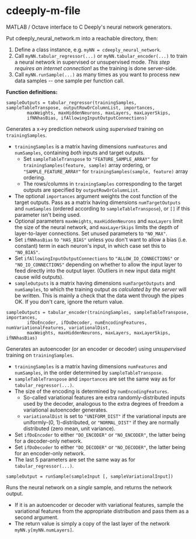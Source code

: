 # cdeeply-m-file
MATLAB / Octave interface to C Deeply's neural network generators.

Put cdeeply_neural_network.m into a reachable directory, then:

1) Define a class instance, e.g. `myNN = cdeeply_neural_network`.
2) Call `myNN.tabular_regressor(...)` or `myNN.tabular_encoder(...)` to train a neural network in supervised or unsupervised mode.  *This step requires an internet connection*! as the training is done server-side.
3) Call `myNN.runSample(...)` as many times as you want to process new data samples -- one sample per function call.

**Function definitions:**

`sampleOutputs = tabular_regressor(trainingSamples, sampleTableTranspose, outputRowOrColumnList, importances,`  
`        maxWeights, maxHiddenNeurons, maxLayers, maxLayerSkips,`  
`        ifNNhasBias, ifAllowingInputOutputConnections)`

Generates a x->y prediction network using *supervised* training on `trainingSamples`.
* `trainingSamples` is a matrix having dimensions `numFeatures` and `numSamples`, containing *both* inputs and target outputs.
  * Set `sampleTableTranspose` to `"FEATURE_SAMPLE_ARRAY"` for `trainingSamples(feature, sample)` array ordering, or `"SAMPLE_FEATURE_ARRAY"` for `trainingSamples(sample, feature)` array ordering.
  * The rows/columns in `trainingSamples` corresponding to the target outputs are specified by `outputRowOrColumnList`.
* The optional `importances` argument weights the cost function of the target outputs.  Pass as a matrix having dimensions `numTargetOutputs` and `numSamples` (ordered according to `sampleTableTranspose`), or `[]` if this parameter isn't being used.
* Optional parameters `maxWeights`, `maxHiddenNeurons` and `maxLayers` limit the size of the neural network, and `maxLayerSkips` limits the depth of layer-to-layer connections.  Set unused parameters to `"NO_MAX"`.
* Set `ifNNhasBias` to `"HAS_BIAS"` unless you don't want to allow a bias (i.e. constant) term in each neuron's input, in which case set this to `"NO_BIAS"`.
* Set `ifAllowingInputOutputConnections` to `"ALLOW_IO_CONNECTIONS"` or `"NO_IO_CONNECTIONS"` depending on whether to allow the input layer to feed directly into the output layer.  (Outliers in new input data might cause wild outputs).
* `sampleOutputs` is a matrix having dimensions `numTargetOutputs` and `numSamples`, to which the training output *as calculated by the server* will be written.  This is mainly a check that the data went through the pipes OK.  If you don't care, ignore the return value.

`sampleOutputs = tabular_encoder(trainingSamples, sampleTableTranspose, importances,`  
`        ifDoEncoder, ifDoDecoder, numEncodingFeatures, numVariationalFeatures, variationalDist,`  
`        maxWeights, maxHiddenNeurons, maxLayers, maxLayerSkips, ifNNhasBias)`

Generates an autoencoder (or an encoder or decoder) using *unsupervised* training on `trainingSamples`.
* `trainingSamples` is a matrix having dimensions `numFeatures` and `numSamples`, in the order determined by `sampleTableTranspose`.
* `sampleTableTranspose` and `importances` are set the same way as for `tabular_regressor(...)`.
* The size of the encoding is determined by `numEncodingFeatures`.
  * So-called variational features are extra randomly-distributed inputs used by the decoder, analogous to the extra degrees of freedom a variational autoencoder generates.
  * `variationalDist` is set to `"UNIFORM_DIST"` if the variational inputs are uniformly-(0, 1)-distributed, or `"NORMAL_DIST"` if they are normally distributed (zero mean, unit variance).
* Set `ifDoEncoder` to either `"DO_ENCODER"` or `"NO_ENCODER"`, the latter being for a decoder-only network.
* Set `ifDoDecoder` to either `"DO_DECODER"` or `"NO_DECODER"`, the latter being for an encoder-only network.
* The last 5 parameters are set the same way as for `tabular_regressor(...)`.

`sampleOutput = runSample(sampleInput [, sampleVariationalInput])`

Runs the neural network on a *single* sample, and returns the network output.
* If it is an autoencoder or decoder with variational features, sample the variational features from the appropriate distribution and pass them as a second argument.
* The return value is simply a copy of the last layer of the network `myNN.y[myNN.numLayers]`.
